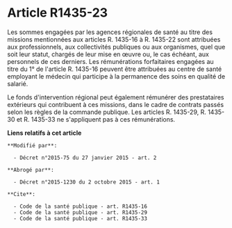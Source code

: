 # Article R1435-23

Les sommes engagées par les agences régionales de santé au titre des missions mentionnées aux articles R. 1435-16 à R.
1435-22 sont attribuées aux professionnels, aux collectivités publiques ou aux organismes, quel que soit leur statut, chargés
de leur mise en œuvre ou, le cas échéant, aux personnels de ces derniers. Les rémunérations forfaitaires engagées au titre du
1° de l'article R. 1435-16 peuvent être attribuées au centre de santé employant le médecin qui participe à la permanence des
soins en qualité de salarié. 

Le fonds d'intervention régional peut également rémunérer des prestataires extérieurs qui contribuent à ces missions, dans le
cadre de contrats passés selon les règles de la commande publique. Les articles R. 1435-29, R. 1435-30 et R. 1435-33 ne
s'appliquent pas à ces rémunérations.

**Liens relatifs à cet article**

	**Modifié par**:

	  - Décret n°2015-75 du 27 janvier 2015 - art. 2

	**Abrogé par**:

	  - Décret n°2015-1230 du 2 octobre 2015 - art. 1

	**Cite**:

	  - Code de la santé publique - art. R1435-16
	  - Code de la santé publique - art. R1435-29
	  - Code de la santé publique - art. R1435-33
